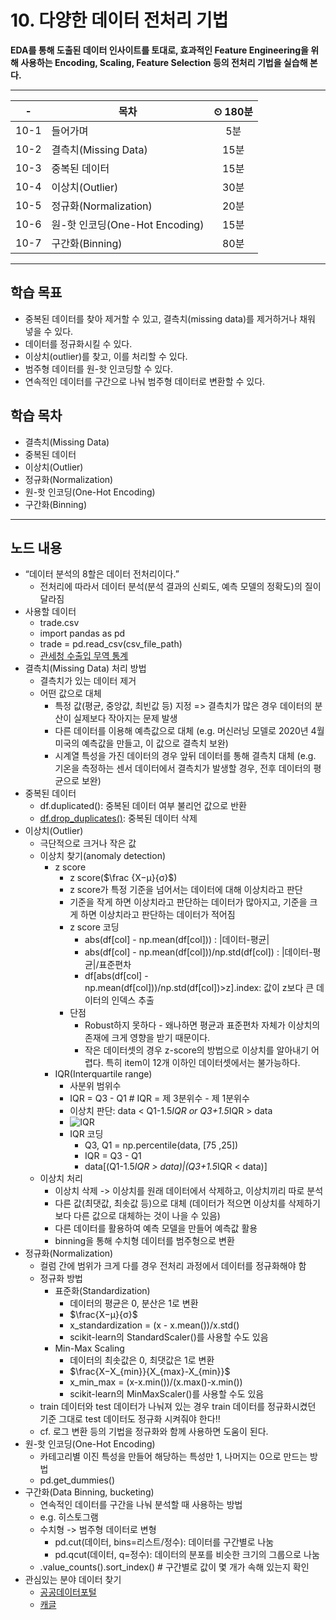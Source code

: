 # 10. 다양한 데이터 전처리 기법

**EDA를 통해 도출된 데이터 인사이트를 토대로, 효과적인 Feature Engineering을 위해 사용하는 Encoding, Scaling, Feature Selection 등의 전처리 기법을 실습해 본다.**

---

|-|목차|⏲ 180분|
|:---:|---|:---:|
|10-1| 들어가며 | 5분|
|10-2| 결측치(Missing Data) | 15분|
|10-3| 중복된 데이터 | 15분|
|10-4| 이상치(Outlier) | 30분|
|10-5| 정규화(Normalization) | 20분|
|10-6| 원-핫 인코딩(One-Hot Encoding) | 15분|
|10-7| 구간화(Binning) | 80분|

---

## 학습 목표

- 중복된 데이터를 찾아 제거할 수 있고, 결측치(missing data)를 제거하거나 채워 넣을 수 있다.
- 데이터를 정규화시킬 수 있다.
- 이상치(outlier)를 찾고, 이를 처리할 수 있다.
- 범주형 데이터를 원-핫 인코딩할 수 있다.
- 연속적인 데이터를 구간으로 나눠 범주형 데이터로 변환할 수 있다.

## 학습 목차

- 결측치(Missing Data)
- 중복된 데이터
- 이상치(Outlier)
- 정규화(Normalization)
- 원-핫 인코딩(One-Hot Encoding)
- 구간화(Binning)

---

## 노드 내용

- “데이터 분석의 8할은 데이터 전처리이다.”
  - 전처리에 따라서 데이터 분석(분석 결과의 신뢰도, 예측 모델의 정확도)의 질이 달라짐
- 사용할 데이터
  - trade.csv
  - import pandas as pd
  - trade = pd.read_csv(csv_file_path)
  - [관세청 수출입 무역 통계](https://unipass.customs.go.kr/ets/index.do)
- 결측치(Missing Data) 처리 방법
  - 결측치가 있는 데이터 제거
  - 어떤 값으로 대체
    - 특정 값(평균, 중앙값, 최빈값 등) 지정 => 결측치가 많은 경우 데이터의 분산이 실제보다 작아지는 문제 발생
    - 다른 데이터를 이용해 예측값으로 대체 (e.g. 머신러닝 모델로 2020년 4월 미국의 예측값을 만들고, 이 값으로 결측치 보완)
    - 시계열 특성을 가진 데이터의 경우 앞뒤 데이터를 통해 결측치 대체 (e.g. 기온을 측정하는 센서 데이터에서 결측치가 발생할 경우, 전후 데이터의 평균으로 보완)
- 중복된 데이터
  - df.duplicated(): 중복된 데이터 여부 불리언 값으로 반환
  - [df.drop_duplicates()](https://pandas.pydata.org/pandas-docs/stable/reference/api/pandas.DataFrame.drop_duplicates.html): 중복된 데이터 삭제
- 이상치(Outlier)
  - 극단적으로 크거나 작은 값
  - 이상치 찾기(anomaly detection)
    - z score
      - z score($\frac {X−μ}{σ}$)
      - z score가 특정 기준을 넘어서는 데이터에 대해 이상치라고 판단
      - 기준을 작게 하면 이상치라고 판단하는 데이터가 많아지고, 기준을 크게 하면 이상치라고 판단하는 데이터가 적어짐
      - z score 코딩
        - abs(df[col] - np.mean(df[col])) : |데이터-평균|
        - abs(df[col] - np.mean(df[col]))/np.std(df[col]) : |데이터-평균|/표준편차
        - df[abs(df[col] - np.mean(df[col]))/np.std(df[col])>z].index: 값이 z보다 큰 데이터의 인덱스 추출
      - 단점
        - Robust하지 못하다 - 왜나하면 평균과 표준편차 자체가 이상치의 존재에 크게 영향을 받기 때문이다.
        - 작은 데이터셋의 경우 z-score의 방법으로 이상치를 알아내기 어렵다. 특히 item이 12개 이하인 데이터셋에서는 불가능하다.
    - IQR(Interquartile range)
      - 사분위 범위수
      - IQR = Q3 - Q1  # IQR = 제 3분위수 - 제 1분위수
      - 이상치 판단: data < Q1-1.5*IQR or Q3+1.5*IQR > data
      - ![IQR](https://d3s0tskafalll9.cloudfront.net/media/images/F-19-1.max-800x600.jpg)
      - IQR 코딩
        - Q3, Q1 = np.percentile(data, [75 ,25])
        - IQR = Q3 - Q1
        - data[(Q1-1.5*IQR > data)|(Q3+1.5*IQR < data)]
  - 이상치 처리
    - 이상치 삭제 -> 이상치를 원래 데이터에서 삭제하고, 이상치끼리 따로 분석
    - 다른 값(최댓값, 최솟값 등)으로 대체 (데이터가 적으면 이상치를 삭제하기보다 다른 값으로 대체하는 것이 나을 수 있음)
    - 다른 데이터를 활용하여 예측 모델을 만들어 예측값 활용
    - binning을 통해 수치형 데이터를 범주형으로 변환
- 정규화(Normalization)
  - 컬럼 간에 범위가 크게 다를 경우 전처리 과정에서 데이터를 정규화해야 함
  - 정규화 방법
    - 표준화(Standardization)
      - 데이터의 평균은 0, 분산은 1로 변환
      - $\frac{X−μ}{σ}$
      - x_standardization = (x - x.mean())/x.std()
      - scikit-learn의 StandardScaler()를 사용할 수도 있음
    - Min-Max Scaling
      - 데이터의 최솟값은 0, 최댓값은 1로 변환
      - $\frac{X−X_{min}}{X_{max}-X_{min}}$
      - x_min_max = (x-x.min())/(x.max()-x.min())
      - scikit-learn의 MinMaxScaler()를 사용할 수도 있음
  - train 데이터와 test 데이터가 나눠져 있는 경우 train 데이터를 정규화시켰던 기준 그대로 test 데이터도 정규화 시켜줘야 한다!!
  - cf. 로그 변환 등의 기법을 정규화와 함께 사용하면 도움이 된다.
- 원-핫 인코딩(One-Hot Encoding)
  - 카테고리별 이진 특성을 만들어 해당하는 특성만 1, 나머지는 0으로 만드는 방법
  - pd.get_dummies()
- 구간화(Data Binning, bucketing)
  - 연속적인 데이터를 구간을 나눠 분석할 때 사용하는 방법
  - e.g. 히스토그램
  - 수치형 -> 범주형 데이터로 변형
    - pd.cut(데이터, bins=리스트/정수): 데이터를 구간별로 나눔
    - pd.qcut(데이터, q=정수): 데이터의 분포를 비슷한 크기의 그룹으로 나눔
  - .value_counts().sort_index()  # 구간별로 값이 몇 개가 속해 있는지 확인
- 관심있는 분야 데이터 찾기
  - [공공데이터포털](https://www.data.go.kr/)
  - [캐글](https://www.kaggle.com/)
